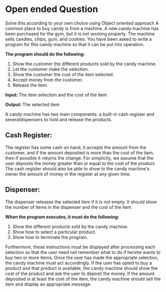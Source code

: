 # Open ended Question

Solve this according to your own choice using Object oriented approach A common place to buy candy is from a machine. A new candy machine has been purchased for the gym, but it is not working properly. The machine sells candies, chips, gum, and cookies. You have been asked to write a program for this candy machine so that it can be put into operation. 

<b> The program should do the following: </b>

1. Show the customer the different products sold by the candy machine. 
2. Let the customer make the selection. 
3. Show the customer the cost of the item selected. 
4. Accept money from the customer. 
5. Release the item.

<b> Input: </b> The item selection and the cost of the item

<b> Output: </b> The selected item

A candy machine has two main components: a built-in cash register and severaldispensers to hold and release the products. 

## Cash Register: 
The register has some cash on hand, it accepts the amount from the customer, and if the amount deposited is more than the cost of the item, then if possible it returns the change. For simplicity, we assume that the user deposits the money greater than or equal to the cost of the product. The cash register should also be able to show to the candy machine's owner the amount of money in the register at any given time.

## Dispenser: 
The dispenser releases the selected item if it is not empty. It should show the number of items in the dispenser and the cost of the item. 

<b>When the program executes, it must do the following:</b>
1. Show the different products sold by the candy machine. 
2. Show how to select a particular product.
3. Show how to terminate the program. 

Furthermore, these instructions must be displayed after processing each selection so that the user need not remember what to do if he/she wants to buy two or more items. Once the user has made the appropriate selection, the candy machine must act accordingly. If the user has opted to buy a product and that product is available, the candy machine should show the cost of the product and ask the user to deposit the money. If the amount deposited is at least the cost of the item, the candy machine should sell the item and display an appropriate message.
